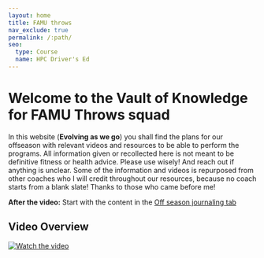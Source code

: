 ```yaml
---
layout: home
title: FAMU throws
nav_exclude: true
permalink: /:path/
seo:
  type: Course
  name: HPC Driver's Ed
---
```


# Welcome to the Vault of Knowledge for FAMU Throws squad

  In this website (__Evolving as we go__) you shall find the plans for our offseason with relevant videos and resources to be able to perform the programs. All information given or recollected here is not meant to be definitive fitness or health advice. Please use wisely! And reach out if anything is unclear. Some of the information and videos is repurposed from other coaches who I will credit throughout our resources, because no coach starts from a blank slate! Thanks to those who came before me!
  
  __After the video:__
  Start with the content in the <a href="https://hernandezj1.github.io/FAMUthrows/about/">Off season journaling tab</a>
## Video Overview

[![Watch the video](https://img.youtube.com/vi/tPyRetyauN8/maxresdefault.jpg)](https://youtu.be/tPyRetyauN8)




